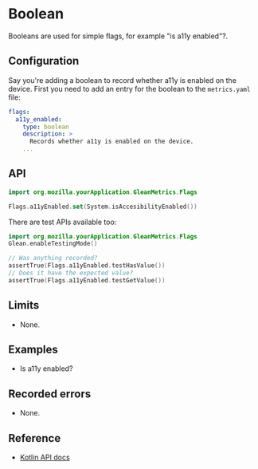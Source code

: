 # Boolean

Booleans are used for simple flags, for example "is a11y enabled"?.

## Configuration

Say you're adding a boolean to record whether a11y is enabled on the device. 
First you need to add an entry for the boolean to the `metrics.yaml` file:

```YAML
flags:
  a11y_enabled:
    type: boolean
    description: >
      Records whether a11y is enabled on the device.
    ...
```

## API

```Kotlin
import org.mozilla.yourApplication.GleanMetrics.Flags

Flags.a11yEnabled.set(System.isAccesibilityEnabled())
```

There are test APIs available too:

```Kotlin
import org.mozilla.yourApplication.GleanMetrics.Flags
Glean.enableTestingMode()

// Was anything recorded?
assertTrue(Flags.a11yEnabled.testHasValue())
// Does it have the expected value?
assertTrue(Flags.a11yEnabled.testGetValue())
```

## Limits

* None.

## Examples

* Is a11y enabled?

## Recorded errors

* None.

## Reference

* [Kotlin
API docs](../../../javadoc/glean/mozilla.telemetry.glean.private/-boolean-metric-type/index.html)

